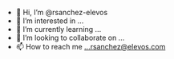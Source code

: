 - 👋 Hi, I’m @rsanchez-elevos
- 👀 I’m interested in ...
- 🌱 I’m currently learning ...
- 💞️ I’m looking to collaborate on ...
- 📫 How to reach me ...rsanchez@elevos.com

<!---
rsanchez-elevos/rsanchez-elevos is a ✨ special ✨ repository because its `README.md` (this file) appears on your GitHub profile.
You can click the Preview link to take a look at your changes.
--->
